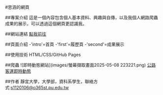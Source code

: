 #思涵的網頁

##專案介紹
這是一個內容包含個人基本資料、興趣與自傳，以及我個人網路爬蟲成果的展示，可以透過這個網頁更認識我。

##網站連結
[點我前往](https://elva17.github.io/huang.github.io/)

##頁面介紹
-'intro'=首頁
-'first'=履歷頁
-'second'=成果展示

##使用技術
HTML/CSS/GitHub Pages

##爬蟲
![即時動態網站](images/螢幕擷取畫面2025-05-08 223221.png)
[公路客運即時動態](https://www.taiwanbus.tw/ebuspage/Default.aspx?lan=C)

##作者
靜宜大學，大學部，資科系學生，聯絡方式:s1120106@o365st.pu.edu.tw
